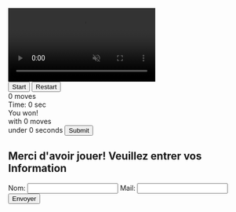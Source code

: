 <!DOCTYPE html>
<html lang="en">
<head>
    <meta charset="UTF-8">
    <meta http-equiv="X-UA-Compatible" content="IE=edge">
    <meta name="viewport" content="width=device-width, initial-scale=1.0">
    <title>Mémorie RUGBY</title>
    <link rel="stylesheet" href="asset/css/style.css">
</head>
<body>
    <section id="background" class="background">
    <div class="video-background">
        <video  autoplay muted loop>
          <source src="vidéo/Rugbys greatest stage awaits!  Rugby World Cup 2023 Opening Titles.mp4" type="video/mp4">
          <!-- Ajoute d'autres sources si tu veux supporter différents formats de vidéo--> 
        </video>
        </div>
    </section>
    <div class="game">
        <div class="controls">
            <button id="start-button">Start</button>
            <button id="restart-button" class="disabled">Restart</button>
            <div class="stats">
                <div class="moves">0 moves</div>
                <div class="timer">Time: 0 sec</div>
            </div>
        </div>
        <div class="board-container">
            <div class="board" data-dimension="4"></div>
            <div class="win hidden">
                <span class="win-text">
                    You won!<br />
                    with <span class="highlight">0</span> moves<br />
                    under <span class="highlight">0</span> seconds
                </span>
                <button id="submit-button">Submit</button>
            </div>
        </div>
        <div id="info-form" class="hidden">
            <h2>Merci d'avoir jouer! Veuillez entrer vos Information</h2>
            <label for="name">Nom:</label>
            <input type="text" id="name" required>
            <label for="email">Mail:</label>
            <input type="email" id="email" required>
            <button id="submit-info-button">Envoyer</button>
        </div>
    </div>
    <script src="asset/js/script.js" defer></script>
</body>
</html>
